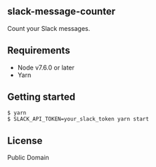 slack-message-counter
---------------------

Count your Slack messages.

## Requirements

- Node v7.6.0 or later
- Yarn

## Getting started

```
$ yarn
$ SLACK_API_TOKEN=your_slack_token yarn start
```

## License
Public Domain
